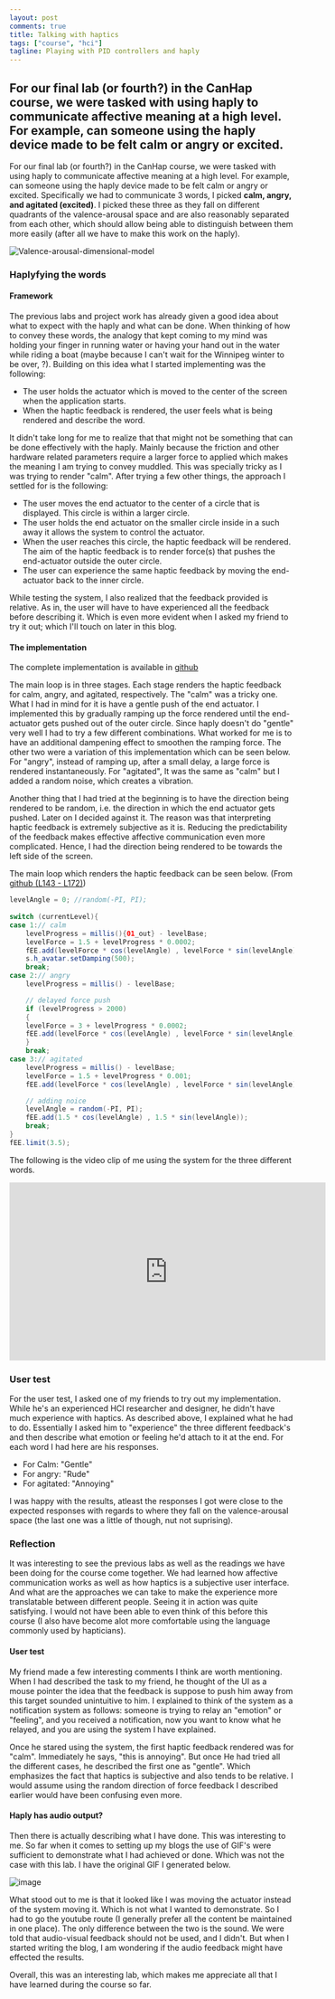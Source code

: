 ```yaml
---
layout: post
comments: true
title: Talking with haptics
tags: ["course", "hci"]
tagline: Playing with PID controllers and haply
---
```

For our final lab (or fourth?) in the CanHap course, we were tasked with using haply to communicate affective meaning at a high level. For example, can someone using the haply device made to be felt calm or angry or excited.
---

<script>
  import _valence_arousal_dimensional_model from "/src/posts/assets/2021-03-12/Valence-arousal-dimensional-model.png"
  import _01_out from "/src/posts/assets/2021-03-12/01_out.gif"
</script>


For our final lab (or fourth?) in the CanHap course, we were tasked with using haply to communicate affective meaning at a high level. For example, can someone using the haply device made to be felt calm or angry or excited. Specifically we had to communicate 3 words, I picked **calm, angry, and agitated (excited)**. I picked these three as they fall on different quadrants of the valence-arousal space and are also reasonably separated from each other, which should allow being able to distinguish between them more easily (after all we have to make this work on the haply).

![Valence-arousal-dimensional-model]({_valence_arousal_dimensional_model})

### Haplyfying the words

#### Framework
The previous labs and project work has already given a good idea about what to expect with the haply and what can be done. When thinking of how to convey these words, the analogy that kept coming to my mind was holding your finger in running water or having your hand out in the water while riding a boat (maybe because I can't wait for the Winnipeg winter to be over, ?). Building on this idea what I started implementing was the following:
- The user holds the actuator which is moved to the center of the screen when the application starts.
- When the haptic feedback is rendered, the user feels what is being rendered and describe the word.

It didn't take long for me to realize that that might not be something that can be done effectively with the haply. Mainly because the friction and other hardware related parameters require a larger force to applied which makes the meaning I am trying to convey muddled. This was specially tricky as I was trying to render "calm". After trying a few other things, the approach I settled for is the following:
- The user moves the end actuator to the center of a circle that is displayed. This circle is within a larger circle.
- The user holds the end actuator on the smaller circle inside in a such away it allows the system to control the actuator.
- When the user reaches this circle, the haptic feedback will be rendered. The aim of the haptic feedback is to render force(s) that pushes the end-actuator outside the outer circle. 
- The user can experience the same haptic feedback by moving the end-actuator back to the inner circle.

While testing the system, I also realized that the feedback provided is relative. As in, the user will have to have experienced all the feedback before describing it. Which is even more evident when I asked my friend to try it out; which I'll touch on later in this blog. 

#### The implementation

The complete implementation is available in [github](https://github.com/ahmed-shariff/CanHap501_Lab_3)

The main loop is in three stages. Each stage renders the haptic feedback for calm, angry, and agitated, respectively. The "calm" was a tricky one. What I had in mind for it is have a gentle push of the end actuator. I implemented this by gradually ramping up the force rendered until the end-actuator gets pushed out of the outer circle. Since haply doesn't do "gentle" very well I had to try a few different combinations. What worked for me is to have an additional dampening effect to smoothen the ramping force. The other two were a variation of this implementation which can be seen below. For "angry", instead of ramping up, after a small delay, a large force is rendered instantaneously. For "agitated", It was the same as "calm" but I added a random noise, which creates a vibration.

Another thing that I had tried at the beginning is to have the direction being rendered to be random, i.e. the direction in which the end actuator gets pushed. Later on I decided against it. The reason was that interpreting haptic feedback is extremely subjective as it is. Reducing the predictability of the feedback makes effective affective communication even more complicated. Hence, I had the direction being rendered to be towards the left side of the screen.

The main loop which renders the haptic feedback can be seen below. (From [github (L143 - L172)](https://github.com/ahmed-shariff/CanHap501_Lab_3/blob/29cc9ea5a0e6804120cdc187de4bbfe65f32410e/sketch_words/sketch_words.pde#L143-L172))

```java
levelAngle = 0; //random(-PI, PI);
		
switch (currentLevel){
case 1:// calm
    levelProgress = millis(){01_out} - levelBase;
    levelForce = 1.5 + levelProgress * 0.0002;
    fEE.add(levelForce * cos(levelAngle) , levelForce * sin(levelAngle));
    s.h_avatar.setDamping(500);
    break;
case 2:// angry
    levelProgress = millis() - levelBase;

    // delayed force push
    if (levelProgress > 2000)
    {
	levelForce = 3 + levelProgress * 0.0002;
	fEE.add(levelForce * cos(levelAngle) , levelForce * sin(levelAngle));
    }
    break;
case 3:// agitated
    levelProgress = millis() - levelBase;
    levelForce = 1.5 + levelProgress * 0.001;
    fEE.add(levelForce * cos(levelAngle) , levelForce * sin(levelAngle));

    // adding noice
    levelAngle = random(-PI, PI);
    fEE.add(1.5 * cos(levelAngle) , 1.5 * sin(levelAngle));
    break;
}
fEE.limit(3.5);
```
The following is the video clip of me using the system for the three different words.

<iframe width="560" height="315" src="https://www.youtube.com/embed/C_CIDn2iOYw" frameborder="0" allow="accelerometer; autoplay; clipboard-write; encrypted-media; gyroscope; picture-in-picture" allowfullscreen></iframe>

### User test

For the user test, I asked one of my friends to try out my implementation. While he's an experienced HCI researcher and designer, he didn't have much experience with haptics. As described above, I explained what he had to do. Essentially I asked him to "experience" the three different feedback's and then describe what emotion or feeling he'd attach to it at the end. For each word I had here are his responses.

- For Calm: "Gentle"
- For angry: "Rude"
- For agitated: "Annoying"

I was happy with the results, atleast the responses I got were close to the expected responses with regards to where they fall on the valence-arousal space (the last one was a little of though, nut not suprising).

### Reflection

It was interesting to see the previous labs as well as the readings we have been doing for the course come together. We had learned how affective communication works as well as how haptics is a subjective user interface. And what are the approaches we can take to make the experience more translatable between different people. Seeing it in action was quite satisfying. I would not have been able to even think of this before this course (I also have become alot more comfortable using the language commonly used by hapticians). 


#### User test
My friend made a few interesting comments I think are worth mentioning. When I had described the task to my friend, he thought of the UI as a mouse pointer the idea that the feedback is suppose to push him away from this target sounded unintuitive to him. I explained to think of the system as a notification system as follows: someone is trying to relay an "emotion" or "feeling", and you received a notification, now you want to know what he relayed, and you are using the system I have explained. 

Once he stared using the system, the first haptic feedback rendered was for "calm". Immediately he says, "this is annoying". But once He had tried all the different cases, he described the first one as "gentle". Which emphasizes the fact that haptics is subjective and also tends to be relative. I would assume using the random direction of force feedback I described earlier would have been confusing even more.

#### Haply has audio output?
Then there is actually describing what I have done. This was interesting to me. So far when it comes to setting up my blogs the use of GIF's were sufficient to demonstrate what I had achieved or done. Which was not the case with this lab. I have the original GIF I generated below.

![image]({_01_out})

What stood out to me is that it looked like I was moving the actuator instead of the system moving it. Which is not what I wanted to demonstrate. So I had to go the youtube route (I generally prefer all the content be maintained in one place). The only difference between the two is the sound. We were told that audio-visual feedback should not be used, and I didn't. But when I started writing the blog, I am wondering if the audio feedback might have effected the results.

Overall, this was an interesting lab, which makes me appreciate all that I have learned during the course so far.
